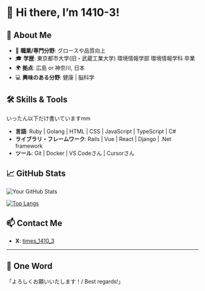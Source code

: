 # 👋 Hi there, I’m 1410-3!

## 🚀 About Me
- 🌟 **職業/専門分野**: グロースや品質向上
- 🎓 **学歴**: 東京都市大学(旧・武蔵工業大学) 環境情報学部 環境情報学科 卒業
- 🌍 **拠点**: 広島 or 神奈川, 日本
- 💻 **興味のある分野**: 健康 | 脳科学

## 🛠️ Skills & Tools
いったん以下だけ書いていますmm
- **言語**: Ruby | Golang | HTML | CSS | JavaScript | TypeScript | C#
- **ライブラリ・フレームワーク**: Rails | Vue | React | Django | .Net framework 
- **ツール**: Git | Docker | VS Codeさん | Cursorさん

## 📈 GitHub Stats
![Your GitHub Stats](https://github-readme-stats.vercel.app/api?username=1410-3&show_icons=true&theme=radical)

[![Top Langs](https://github-readme-stats.vercel.app/api/top-langs/?username=1410-3&layout=compact&theme=radical)](https://github.com/anuraghazra/github-readme-stats)

## 📫 Contact Me
- **X**: [times_1410_3](https://x.com/times_1410_3)

---

## 💬 One Word
「よろしくお願いいたします！/ Best regards!」
